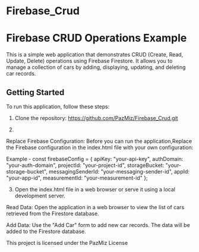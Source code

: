# Firebase_Crud
# Firebase CRUD Operations Example

This is a simple web application that demonstrates CRUD (Create, Read, Update, Delete) operations using Firebase Firestore. It allows you to manage a collection of cars by adding, displaying, updating, and deleting car records.

## Getting Started

To run this application, follow these steps:

1. Clone the repository:
https://github.com/PazMiz/Firebase_Crud.git

2. 
Replace Firebase Configuration:
Before you can run the application,Replace the Firebase configuration in the index.html file with your own configuration:

Example -
const firebaseConfig = {
  apiKey: "your-api-key",
  authDomain: "your-auth-domain",
  projectId: "your-project-id",
  storageBucket: "your-storage-bucket",
  messagingSenderId: "your-messaging-sender-id",
  appId: "your-app-id",
  measurementId: "your-measurement-id"
};


3. Open the index.html file in a web browser or serve it using a local development server.


Read Data: Open the application in a web browser to view the list of cars retrieved from the Firestore database.

Add Data: Use the "Add Car" form to add new car records. The data will be added to the Firestore database.

This project is licensed under the PazMiz License 
